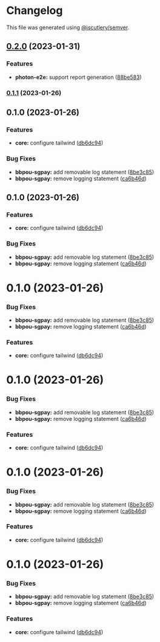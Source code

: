 # Changelog

This file was generated using [@jscutlery/semver](https://github.com/jscutlery/semver).

## [0.2.0](https://github.com/aashis-kishore/sg-demo/compare/v0.1.1...v0.2.0) (2023-01-31)


### Features

* **photon-e2e:** support report generation ([88be583](https://github.com/aashis-kishore/sg-demo/commit/88be5839387d914cc0cd312155f784aa079575e7))

### [0.1.1](https://github.com/aashis-kishore/sg-demo/compare/v0.1.0...v0.1.1) (2023-01-26)

## 0.1.0 (2023-01-26)


### Features

* **core:** configure tailwind ([db6dc94](https://github.com/aashis-kishore/sg-demo/commit/db6dc94e17720ff0152fd81bbeca3811b8c579bc))


### Bug Fixes

* **bbpou-sgpay:** add removable log statement ([8be3c85](https://github.com/aashis-kishore/sg-demo/commit/8be3c85f25986c4cfcf3ed7537185b8cef67783f))
* **bbpou-sgpay:** remove logging statement ([ca6b46d](https://github.com/aashis-kishore/sg-demo/commit/ca6b46d53913fd510205aada71b4a3b0fc08371a))

## 0.1.0 (2023-01-26)


### Features

* **core:** configure tailwind ([db6dc94](https://github.com/aashis-kishore/sg-demo/commit/db6dc94e17720ff0152fd81bbeca3811b8c579bc))


### Bug Fixes

* **bbpou-sgpay:** add removable log statement ([8be3c85](https://github.com/aashis-kishore/sg-demo/commit/8be3c85f25986c4cfcf3ed7537185b8cef67783f))
* **bbpou-sgpay:** remove logging statement ([ca6b46d](https://github.com/aashis-kishore/sg-demo/commit/ca6b46d53913fd510205aada71b4a3b0fc08371a))

# 0.1.0 (2023-01-26)


### Bug Fixes

* **bbpou-sgpay:** add removable log statement ([8be3c85](https://github.com/aashis-kishore/sg-demo/commit/8be3c85f25986c4cfcf3ed7537185b8cef67783f))
* **bbpou-sgpay:** remove logging statement ([ca6b46d](https://github.com/aashis-kishore/sg-demo/commit/ca6b46d53913fd510205aada71b4a3b0fc08371a))


### Features

* **core:** configure tailwind ([db6dc94](https://github.com/aashis-kishore/sg-demo/commit/db6dc94e17720ff0152fd81bbeca3811b8c579bc))



# 0.1.0 (2023-01-26)


### Bug Fixes

* **bbpou-sgpay:** add removable log statement ([8be3c85](https://github.com/aashis-kishore/sg-demo/commit/8be3c85f25986c4cfcf3ed7537185b8cef67783f))
* **bbpou-sgpay:** remove logging statement ([ca6b46d](https://github.com/aashis-kishore/sg-demo/commit/ca6b46d53913fd510205aada71b4a3b0fc08371a))


### Features

* **core:** configure tailwind ([db6dc94](https://github.com/aashis-kishore/sg-demo/commit/db6dc94e17720ff0152fd81bbeca3811b8c579bc))



# 0.1.0 (2023-01-26)


### Bug Fixes

* **bbpou-sgpay:** add removable log statement ([8be3c85](https://github.com/aashis-kishore/sg-demo/commit/8be3c85f25986c4cfcf3ed7537185b8cef67783f))
* **bbpou-sgpay:** remove logging statement ([ca6b46d](https://github.com/aashis-kishore/sg-demo/commit/ca6b46d53913fd510205aada71b4a3b0fc08371a))


### Features

* **core:** configure tailwind ([db6dc94](https://github.com/aashis-kishore/sg-demo/commit/db6dc94e17720ff0152fd81bbeca3811b8c579bc))



# 0.1.0 (2023-01-26)


### Bug Fixes

* **bbpou-sgpay:** add removable log statement ([8be3c85](https://github.com/aashis-kishore/sg-demo/commit/8be3c85f25986c4cfcf3ed7537185b8cef67783f))
* **bbpou-sgpay:** remove logging statement ([ca6b46d](https://github.com/aashis-kishore/sg-demo/commit/ca6b46d53913fd510205aada71b4a3b0fc08371a))


### Features

* **core:** configure tailwind ([db6dc94](https://github.com/aashis-kishore/sg-demo/commit/db6dc94e17720ff0152fd81bbeca3811b8c579bc))
